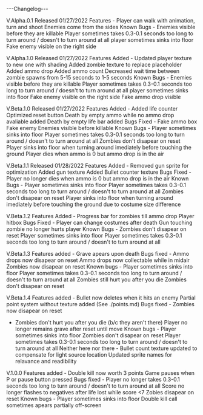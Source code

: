---Changelog---

V.Alpha.0.1
Released 01/27/2022
Features -
Player can walk with animation, turn and shoot
Enemies come from the sides
Known Bugs -
Enemies visible before they are killable
Player sometimes takes 0.3-0.1 seconds too long to turn around / doesn't to turn around at all
player sometimes sinks into floor
Fake enemy visible on the right side

V.Alpha.1.0
Released 01/27/2022
Features Added -
Updated player texture to new one with shading
Added zombie texture to replace placeholder
Added ammo drop
Added ammo count
Decreased wait time between zombie spawns from 5-15 seconds to 1-5 seconds
Known Bugs -
Enemies visible before they are killable
Player sometimes takes 0.3-0.1 seconds too long to turn around / doesn't to turn around at all
player sometimes sinks into floor
Fake enemy visible on the right side
Fake ammo drop visible

V.Beta.1.0
Released 01/27/2022
Features Added -
Added life counter
Optimized reset button
Death by empty ammo while no ammo drop avaliable added
Death by empty life bar added
Bugs Fixed -
Fake ammo box
Fake enemy
Enemies visible before killable
Known Bugs -
Player sometimes sinks into floor
Player sometimes takes 0.3-0.1 seconds too long to turn around / doesn't to turn around at all
Zombies don't disapear on reset
Player sinks into floor when turning around imediately before touching the ground
Player dies when ammo is 0 but ammo drop is in the air

V.Beta.1.1
Released 01/28/2022
Features Added -
Removed gun sprite for optimization
Added gun texture
Added Bullet counter texture
Bugs Fixed -
Player no longer dies when ammo is 0 but ammo drop is in the air
Known Bugs -
Player sometimes sinks into floor
Player sometimes takes 0.3-0.1 seconds too long to turn around / doesn't to turn around at all
Zombies don't disapear on reset
Player sinks into floor when turning around imediately before touching the ground due to costume size difference

V.Beta.1.2
Features Added -
Progress bar for zombies till ammo drop
Player hitbox
Bugs Fixed -
Player can change costumes after death
Gun touching zombie no longer hurts player
Known Bugs -
Zombies don't disapear on reset
Player sometimes sinks into floor
Player sometimes takes 0.3-0.1 seconds too long to turn around / doesn't to turn around at all


V.Beta.1.3
Features added -
Grave apears upon death
Bugs fixed -
Ammo drops now disapear on reset
Ammo drops now collectable while in midair
Zombies now disapear on reset
Known bugs -
Player sometimes sinks into floor
Player sometimes takes 0.3-0.1 seconds too long to turn around / doesn't to turn around at all
Zombies still hurt you after you die
Zombies don't disapear on reset

V.Beta.1.4
Features added -
Bullet now deletes when it hits an enemy
Partial point system without texture added (See ./points.md)
Bugs fixed -
Zombies now disapear on reset
- Zombies don't hurt you after you die (b/c they aren't there)
Player no longer remains grave after reset until move
Known bugs -
Player sometimes sinks into floor
Zombies don't disapear on reset
Player sometimes takes 0.3-0.1 seconds too long to turn around / doesn't to turn around at all
Neither here nor there -
Bullet count texture updated to compensate for light source location
Updated sprite names for relavance and readibility

V.1.0.0
Features added -
Double kill now worth 3 points
Game pauses when P or pause button pressed
Bugs fixed -
Player no longer takes 0.3-0.1 seconds too long to turn around / doesn't to turn around at all
Score no longer flashes to negatives after life lost while score <7
Zobies disapear on reset
Known bugs -
Player sometimes sinks into floor
Double kill call sometimes apears partially off-screen
